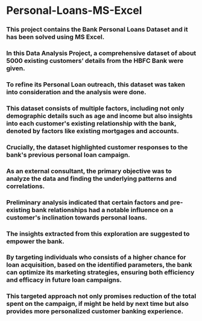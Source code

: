 # Personal-Loans-MS-Excel
### This project contains the Bank Personal Loans Dataset and it has been solved using MS Excel. 
### In this Data Analysis Project, a comprehensive dataset of about 5000 existing customers’ details from the HBFC Bank were given. 
### To refine its Personal Loan outreach, this dataset was taken into consideration and the analysis were done.
### This dataset consists of multiple factors, including not only demographic details such as age and income but also insights into each customer's existing relationship with the bank, denoted by factors like existing mortgages and accounts.
### Crucially, the dataset highlighted customer responses to the bank's previous personal loan campaign.
### As an external consultant, the primary objective was to analyze the data and finding the underlying patterns and correlations.
### Preliminary analysis indicated that certain factors and pre-existing bank relationships had a notable influence on a customer's inclination towards personal loans.
### The insights extracted from this exploration are suggested to empower the bank.
### By targeting individuals who consists of a higher chance for loan acquisition, based on the identified parameters, the bank can optimize its marketing strategies, ensuring both efficiency and efficacy in future loan campaigns.
### This targeted approach not only promises reduction of the total spent on the campaign, if might be held by next time but also provides more personalized customer banking experience.
